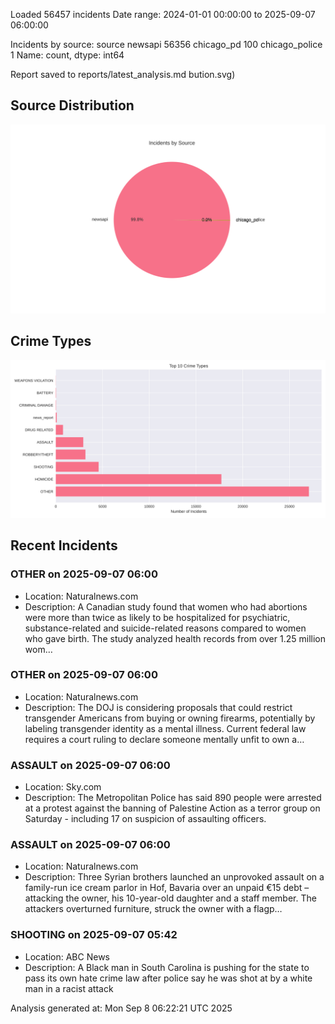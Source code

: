 
Loaded 56457 incidents
Date range: 2024-01-01 00:00:00 to 2025-09-07 06:00:00

Incidents by source:
source
newsapi           56356
chicago_pd          100
chicago_police        1
Name: count, dtype: int64

Report saved to reports/latest_analysis.md
bution.svg)

## Source Distribution
![Source Distribution](images/source_distribution.svg)

## Crime Types
![Crime Types](images/crime_types.svg)

## Recent Incidents

### OTHER on 2025-09-07 06:00
- Location: Naturalnews.com
- Description: A Canadian study found that women who had abortions were more than twice as likely to be hospitalized for psychiatric, substance-related and suicide-related reasons compared to women who gave birth. The study analyzed health records from over 1.25 million wom…


### OTHER on 2025-09-07 06:00
- Location: Naturalnews.com
- Description: The DOJ is considering proposals that could restrict transgender Americans from buying or owning firearms, potentially by labeling transgender identity as a mental illness. Current federal law requires a court ruling to declare someone mentally unfit to own a…


### ASSAULT on 2025-09-07 06:00
- Location: Sky.com
- Description: The Metropolitan Police has said 890 people were arrested at a protest against the banning of Palestine Action as a terror group on Saturday - including 17 on suspicion of assaulting officers.


### ASSAULT on 2025-09-07 06:00
- Location: Naturalnews.com
- Description: Three Syrian brothers launched an unprovoked assault on a family-run ice cream parlor in Hof, Bavaria over an unpaid €15 debt – attacking the owner, his 10-year-old daughter and a staff member. The attackers overturned furniture, struck the owner with a flagp…


### SHOOTING on 2025-09-07 05:42
- Location: ABC News
- Description: A Black man in South Carolina is pushing for the state to pass its own hate crime law after police say he was shot at by a white man in a racist attack

Analysis generated at: Mon Sep  8 06:22:21 UTC 2025
